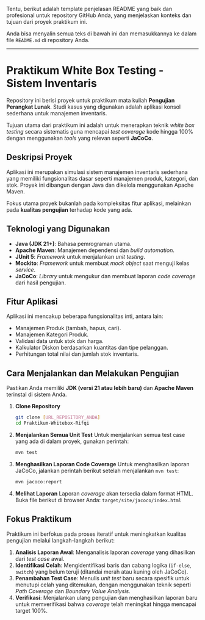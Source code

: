 Tentu, berikut adalah template penjelasan README yang baik dan profesional untuk repository GitHub Anda, yang menjelaskan konteks dan tujuan dari proyek praktikum ini.

Anda bisa menyalin semua teks di bawah ini dan memasukkannya ke dalam file `README.md` di repository Anda.

-----

# **Praktikum White Box Testing - Sistem Inventaris**

Repository ini berisi proyek untuk praktikum mata kuliah **Pengujian Perangkat Lunak**. Studi kasus yang digunakan adalah aplikasi konsol sederhana untuk manajemen inventaris.

Tujuan utama dari praktikum ini adalah untuk menerapkan teknik *white box testing* secara sistematis guna mencapai *test coverage* kode hingga 100% dengan menggunakan *tools* yang relevan seperti **JaCoCo**.

## **Deskripsi Proyek**

Aplikasi ini merupakan simulasi sistem manajemen inventaris sederhana yang memiliki fungsionalitas dasar seperti manajemen produk, kategori, dan stok. Proyek ini dibangun dengan Java dan dikelola menggunakan Apache Maven.

Fokus utama proyek bukanlah pada kompleksitas fitur aplikasi, melainkan pada **kualitas pengujian** terhadap kode yang ada.

## **Teknologi yang Digunakan**

  * **Java (JDK 21+)**: Bahasa pemrograman utama.
  * **Apache Maven**: Manajemen dependensi dan *build automation*.
  * **JUnit 5**: *Framework* untuk menjalankan *unit testing*.
  * **Mockito**: *Framework* untuk membuat *mock object* saat menguji kelas *service*.
  * **JaCoCo**: *Library* untuk mengukur dan membuat laporan *code coverage* dari hasil pengujian.

## **Fitur Aplikasi**

Aplikasi ini mencakup beberapa fungsionalitas inti, antara lain:

  * Manajemen Produk (tambah, hapus, cari).
  * Manajemen Kategori Produk.
  * Validasi data untuk stok dan harga.
  * Kalkulator Diskon berdasarkan kuantitas dan tipe pelanggan.
  * Perhitungan total nilai dan jumlah stok inventaris.

## **Cara Menjalankan dan Melakukan Pengujian**

Pastikan Anda memiliki **JDK (versi 21 atau lebih baru)** dan **Apache Maven** terinstal di sistem Anda.

1.  **Clone Repository**

    ```bash
    git clone [URL_REPOSITORY_ANDA]
    cd Praktikum-Whitebox-Rifqi
    ```

2.  **Menjalankan Semua Unit Test**
    Untuk menjalankan semua test case yang ada di dalam proyek, gunakan perintah:

    ```bash
    mvn test
    ```

3.  **Menghasilkan Laporan Code Coverage**
    Untuk menghasilkan laporan JaCoCo, jalankan perintah berikut setelah menjalankan `mvn test`:

    ```bash
    mvn jacoco:report
    ```

4.  **Melihat Laporan**
    Laporan *coverage* akan tersedia dalam format HTML. Buka file berikut di browser Anda:
    `target/site/jacoco/index.html`

## **Fokus Praktikum**

Praktikum ini berfokus pada proses iteratif untuk meningkatkan kualitas pengujian melalui langkah-langkah berikut:

1.  **Analisis Laporan Awal**: Menganalisis laporan *coverage* yang dihasilkan dari *test case* awal.
2.  **Identifikasi Celah**: Mengidentifikasi baris dan cabang logika (`if-else`, `switch`) yang belum teruji (ditandai merah atau kuning oleh JaCoCo).
3.  **Penambahan Test Case**: Menulis *unit test* baru secara spesifik untuk menutupi celah yang ditemukan, dengan menggunakan teknik seperti *Path Coverage* dan *Boundary Value Analysis*.
4.  **Verifikasi**: Menjalankan ulang pengujian dan menghasilkan laporan baru untuk memverifikasi bahwa *coverage* telah meningkat hingga mencapai target 100%.
